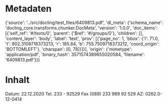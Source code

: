# Metadaten
{'source': '../src/docling/test_files/6409813.pdf', 'dl_meta': {'schema_name': 'docling_core.transforms.chunker.DocMeta', 'version': '1.0.0', 'doc_items': [{'self_ref': '#/texts/0', 'parent': {'$ref': '#/groups/0'}, 'children': [], 'content_layer': 'body', 'label': 'text', 'prov': [{'page_no': 1, 'bbox': {'l': 71.0, 't': 802.3109718373213, 'r': 185.84, 'b': 755.7509718373212, 'coord_origin': 'BOTTOMLEFT'}, 'charspan': [0, 78]}]}], 'origin': {'mimetype': 'application/pdf', 'binary_hash': 3571574389655020584, 'filename': '6409813.pdf'}}}

# Inhalt
Datum: 22.12.2020 Tel. 233 - 92529 Fax (089) 233 989 92 529 AZ: 0262.0-12-0414